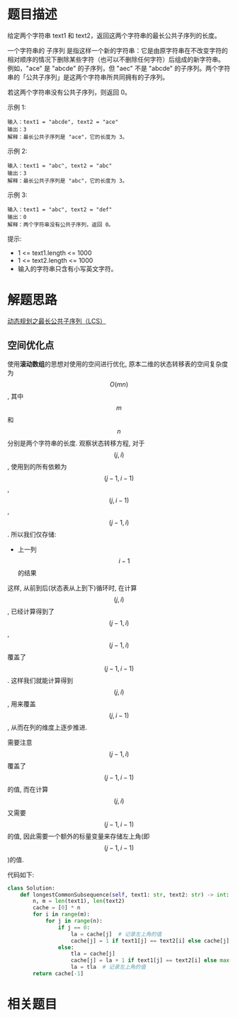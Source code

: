 # 题目描述

给定两个字符串 text1 和 text2，返回这两个字符串的最长公共子序列的长度。

一个字符串的 子序列 是指这样一个新的字符串：它是由原字符串在不改变字符的相对顺序的情况下删除某些字符（也可以不删除任何字符）后组成的新字符串。
例如，"ace" 是 "abcde" 的子序列，但 "aec" 不是 "abcde" 的子序列。两个字符串的「公共子序列」是这两个字符串所共同拥有的子序列。

若这两个字符串没有公共子序列，则返回 0。

示例 1:
```
输入：text1 = "abcde", text2 = "ace" 
输出：3  
解释：最长公共子序列是 "ace"，它的长度为 3。
```

示例 2:
```
输入：text1 = "abc", text2 = "abc"
输出：3
解释：最长公共子序列是 "abc"，它的长度为 3。
```

示例 3:
```
输入：text1 = "abc", text2 = "def"
输出：0
解释：两个字符串没有公共子序列，返回 0。
```

提示:

- 1 <= text1.length <= 1000
- 1 <= text2.length <= 1000
- 输入的字符串只含有小写英文字符。

# 解题思路

[动态规划之最长公共子序列（LCS）](https://leetcode-cn.com/problems/longest-common-subsequence/solution/dong-tai-gui-hua-zhi-zui-chang-gong-gong-zi-xu-lie/)

## 空间优化点

使用**滚动数组**的思想对使用的空间进行优化, 原本二维的状态转移表的空间复杂度为$$O(mn)$$, 其中$$m$$和$$n$$分别是两个字符串的长度. 观察状态转移方程, 对于$$(j, i)$$, 使用到的所有依赖为$$(j-1,i-1)$$, $$(j,i-1)$$, $$(j-1,i)$$. 所以我们仅存储:

- 上一列$$i-1$$的结果

这样, 从前到后(状态表从上到下)循环时, 在计算$$(j, i)$$, 已经计算得到了$$(j-1,i)$$, $$(j-1,i)$$覆盖了$$(j-1,i-1)$$. 这样我们就能计算得到$$(j, i)$$, 用来覆盖$$(j,i-1)$$, 从而在列的维度上逐步推进.

需要注意$$(j-1,i)$$覆盖了$$(j-1,i-1)$$的值, 而在计算$$(j, i)$$又需要$$(j-1,i-1)$$的值, 因此需要一个额外的标量变量来存储左上角(即$$(j-1,i-1)$$)的值.

代码如下:

```python
class Solution:
    def longestCommonSubsequence(self, text1: str, text2: str) -> int:
        n, m = len(text1), len(text2)
        cache = [0] * n
        for i in range(m):
            for j in range(n):
                if j == 0:
                    la = cache[j]  # 记录左上角的值
                    cache[j] = 1 if text1[j] == text2[i] else cache[j]
                else:
                    tla = cache[j]
                    cache[j] = la + 1 if text1[j] == text2[i] else max(cache[j], cache[j - 1])
                    la = tla  # 记录左上角的值
        return cache[-1]
```

# 相关题目
